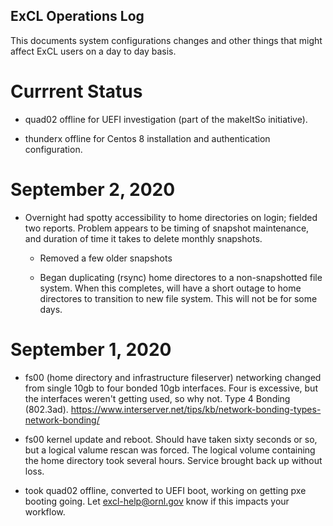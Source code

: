## ExCL Operations Log

This documents system configurations changes and other things that might affect ExCL users on a day to day basis.

# Currrent Status

- quad02 offline for UEFI investigation (part of the makeItSo initiative).

- thunderx offline for Centos 8 installation and authentication configuration. 

# September 2, 2020

- Overnight had spotty accessibility to home directories on login; fielded two reports.   Problem appears to be timing of snapshot maintenance, and duration of time it takes to delete monthly snapshots.

    - Removed a few older snapshots

    - Began duplicating (rsync) home directores to a non-snapshotted file system.  When this completes, will have a short outage to home directores to transition to new file system.  This will not be for some days.


# September 1, 2020

- fs00 (home directory and infrastructure fileserver) networking changed from single 10gb to four bonded 10gb interfaces.   Four is excessive, but the interfaces weren't getting used, so why not.    Type 4 Bonding (802.3ad).  https://www.interserver.net/tips/kb/network-bonding-types-network-bonding/

- fs00 kernel update and reboot.  Should have taken sixty seconds or so, but a logical valume rescan was forced.  The logical volume containing the home directory took several hours.   Service brought back up without loss.

- took quad02 offline, converted to UEFI boot, working on getting pxe booting going.  Let excl-help@ornl.gov know if this impacts your workflow.

